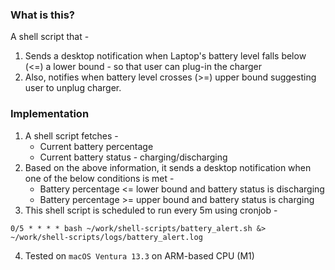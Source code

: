 ### What is this?
A shell script that -
1. Sends a desktop notification when Laptop's battery level falls below (<=) a lower bound - so that user can plug-in the charger
2. Also, notifies when battery level crosses (>=) upper bound suggesting user to unplug charger.

### Implementation
1. A shell script fetches - 
    - Current battery percentage
    - Current battery status - charging/discharging
2. Based on the above information, it sends a desktop notification when one of the below conditions is met -
    - Battery percentage <= lower bound and battery status is discharging
    - Battery percentage >= upper bound and battery status is charging
3. This shell script is scheduled to run every 5m using cronjob - 
```
0/5 * * * * bash ~/work/shell-scripts/battery_alert.sh &> ~/work/shell-scripts/logs/battery_alert.log
```
4. Tested on `macOS Ventura 13.3` on ARM-based CPU (M1)